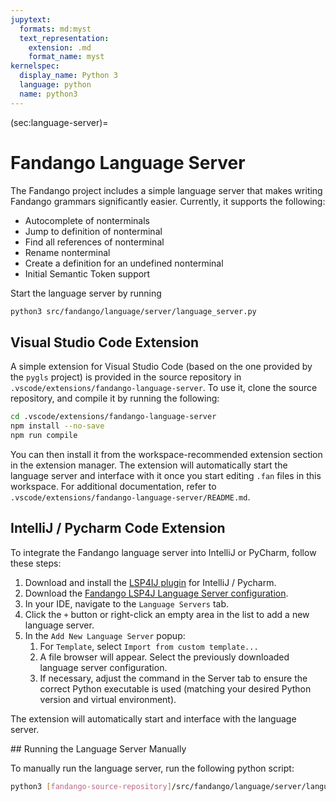 ```yaml
---
jupytext:
  formats: md:myst
  text_representation:
    extension: .md
    format_name: myst
kernelspec:
  display_name: Python 3
  language: python
  name: python3
---
```


(sec:language-server)=
# Fandango Language Server

The Fandango project includes a simple language server that makes writing Fandango grammars significantly easier. Currently, it supports the following:
- Autocomplete of nonterminals
- Jump to definition of nonterminal
- Find all references of nonterminal
- Rename nonterminal
- Create a definition for an undefined nonterminal
- Initial Semantic Token support

Start the language server by running

```bash
python3 src/fandango/language/server/language_server.py
```

## Visual Studio Code Extension

A simple extension for Visual Studio Code (based on the one provided by the `pygls` project) is provided in the source repository in `.vscode/extensions/fandango-language-server`. To use it, clone the source repository, and compile it by running the following:

```bash
cd .vscode/extensions/fandango-language-server
npm install --no-save
npm run compile
```

You can then install it from the workspace-recommended extension section in the extension manager. The extension will automatically start the language server and interface with it once you start editing `.fan` files in this workspace. For additional documentation, refer to `.vscode/extensions/fandango-language-server/README.md`.


## IntelliJ / Pycharm Code Extension

To integrate the Fandango language server into IntelliJ or PyCharm, follow these steps:

1. Download and install the [LSP4IJ plugin](https://plugins.jetbrains.com/plugin/23257-lsp4ij) for IntelliJ / Pycharm.
2. Download the [Fandango LSP4J Language Server configuration](lsp4ij-fandangospec.zip).
3. In your IDE, navigate to the `Language Servers` tab.
4. Click the `+` button or right-click an empty area in the list to add a new language server.
5. In the `Add New Language Server` popup:
   1. For `Template`, select `Import from custom template...`
   2. A file browser will appear. Select the previously downloaded language server configuration.
   3. If necessary, adjust the command in the Server tab to ensure the correct Python executable is used (matching your desired Python version and virtual environment).

The extension will automatically start and interface with the language server.


## Running the Language Server Manually

To manually run the language server, run the following python script:

```bash
python3 [fandango-source-repository]/src/fandango/language/server/language_server.py
```